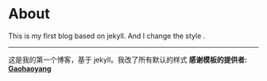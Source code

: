 # About

This is my first blog based on jekyll. And I change the style . 


---

这是我的第一个博客，基于 jekyll。我改了所有默认的样式
**感谢模板的提供者: [Gaohaoyang](https://github.com/Gaohaoyang/gaohaoyang.github.io)**



